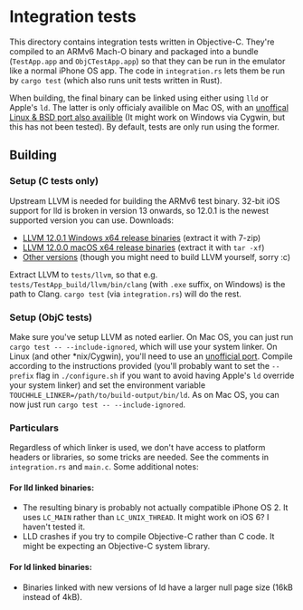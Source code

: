 Integration tests
=================

This directory contains integration tests written in Objective-C. They're compiled to an ARMv6 Mach-O binary and packaged into a bundle (`TestApp.app` and `ObjCTestApp.app`) so that they can be run in the emulator like a normal iPhone OS app. The code in `integration.rs` lets them be run by `cargo test` (which also runs unit tests written in Rust).

When building, the final binary can be linked using either using `lld` or Apple's `ld`. The latter is only officialy availible on Mac OS, with an [unoffical Linux & BSD port also availible](https://github.com/tpoechtrager/cctools-port/tree/master) (It might work on Windows via Cygwin, but this has not been tested). By default, tests are only run using the former.

Building
--------

### Setup (C tests only)

Upstream LLVM is needed for building the ARMv6 test binary. 32-bit iOS support for lld is broken in version 13 onwards, so 12.0.1 is the newest supported version you can use. Downloads:

* [LLVM 12.0.1 Windows x64 release binaries](https://github.com/llvm/llvm-project/releases/download/llvmorg-12.0.1/LLVM-12.0.1-win64.exe) (extract it with 7-zip)
* [LLVM 12.0.0 macOS x64 release binaries](https://github.com/llvm/llvm-project/releases/download/llvmorg-12.0.0/clang+llvm-12.0.0-x86_64-apple-darwin.tar.xz) (extract it with `tar -xf`)
* [Other versions](https://github.com/llvm/llvm-project/releases/tag/llvmorg-12.0.0) (though you might need to build LLVM yourself, sorry :c)

Extract LLVM to `tests/llvm`, so that e.g. `tests/TestApp_build/llvm/bin/clang` (with `.exe` suffix, on Windows) is the path to Clang. `cargo test` (via `integration.rs`) will do the rest.

### Setup (ObjC tests)

Make sure you've setup LLVM as noted earlier. On Mac OS, you can just run `cargo test -- --include-ignored`, which will use your system linker. On Linux (and other *nix/Cygwin), you'll need to use an [unofficial port](https://github.com/tpoechtrager/cctools-port/tree/master). Compile according to the instructions provided (you'll probably want to set the `--prefix` flag in `./configure.sh` if you want to avoid having Apple's `ld` override your system linker) and set the environment variable `TOUCHHLE_LINKER=/path/to/build-output/bin/ld`. As on Mac OS, you can now just run `cargo test -- --include-ignored`.

### Particulars

Regardless of which linker is used, we don't have access to platform headers or libraries, so some tricks are needed. See the comments in `integration.rs` and `main.c`. Some additional notes:

#### For lld linked binaries:
- The resulting binary is probably not actually compatible iPhone OS 2. It uses `LC_MAIN` rather than `LC_UNIX_THREAD`. It might work on iOS 6? I haven't tested it.
- LLD crashes if you try to compile Objective-C rather than C code. It might be expecting an Objective-C system library.

#### For ld linked binaries:
- Binaries linked with new versions of ld have a larger null page size (16kB instead of 4kB).
